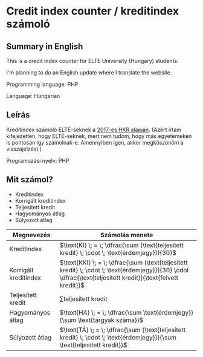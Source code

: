 # Credit index counter / kreditindex számoló

## Summary in English

This is a credit index counter for ELTE University (Hungary) students.

I'm planning to do an English update where I translate the website.

Programming language: PHP

Language: Hungarian

## Leírás

Kreditindex számoló ELTÉ-seknek a [2017-es HKR alapján](https://www.elte.hu/dstore/document/898/ELTE_SZMSZ_II_170530.pdf). (Azért írtam kifejezetten, hogy ELTÉ-seknek, mert nem tudom, hogy más egyetemeken is pontosan így számolnak-e. Amennyiben igen, akkor megköszönöm a visszajelzést.)

Programozási nyelv: PHP

## Mit számol?

- Kreditindex
- Korrigált kreditindex
- Teljesített kredit
- Hagyományos átlag
- Súlyozott átlag

| Megnevezés | Számolás menete |
| - | - |
| Kreditindex | $\text{KI} \; = \; \dfrac{\sum (\text{teljesített kredit} \; \cdot \; \text{érdemjegy})}{30}$ |
| Korrigált kreditindex | $\text{KKI} \; = \; \dfrac{\sum (\text{teljesített kredit} \; \cdot \; \text{érdemjegy})}{30} \cdot \dfrac{\text{teljesített kredit}}{\text{felvett kredit}}$ |
| Teljesített kredit | $\sum \text{teljesített kredit}$ |
| Hagyományos átlag | $\text{HA} \; = \; \dfrac{\sum \text{érdemjegy}}{\sum \text{tárgyak száma}}$ |
| Súlyozott átlag | $\text{TÁ} \; = \; \dfrac{\sum (\text{teljesített kredit} \; \cdot \; \text{érdemjegy})}{\sum \text{teljesített kredit}}$ |
